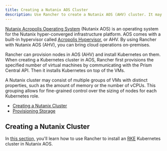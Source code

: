 ```yaml
---
title: Creating a Nutanix AOS Cluster
description: Use Rancher to create a Nutanix AOS (AHV) cluster. It may consist of groups of VMs with distinct properties which allow for fine-grained control over the sizing of nodes.
---
```


[Nutanix Acropolis Operating System](https://www.nutanix.com/products/acropolis) (Nutanix AOS) is an operating system for the Nutanix hyper-converged infrastructure platform. AOS comes with a built-in hypervisor called [Acropolis Hypervisor](https://www.nutanix.com/products/ahv), or AHV. By using Rancher with Nutanix AOS (AHV), you can bring cloud operations on-premises.

Rancher can provision nodes in AOS (AHV) and install Kubernetes on them. When creating a Kubernetes cluster in AOS, Rancher first provisions the specified number of virtual machines by communicating with the Prism Central API. Then it installs Kubernetes on top of the VMs.

A Nutanix cluster may consist of multiple groups of VMs with distinct properties, such as the amount of memory or the number of vCPUs. This grouping allows for fine-grained control over the sizing of nodes for each Kubernetes role.

- [Creating a Nutanix Cluster](../how-to-guides/new-user-guides/launch-kubernetes-with-rancher/use-new-nodes-in-an-infra-provider/nutanix/provision-kubernetes-clusters-in-aos.md#creating-a-nutanix-aos-cluster)
- [Provisioning Storage](../how-to-guides/new-user-guides/launch-kubernetes-with-rancher/use-new-nodes-in-an-infra-provider/nutanix/provision-kubernetes-clusters-in-aos.md)

## Creating a Nutanix Cluster

In [this section,](../how-to-guides/new-user-guides/launch-kubernetes-with-rancher/use-new-nodes-in-an-infra-provider/nutanix/provision-kubernetes-clusters-in-aos.md) you'll learn how to use Rancher to install an [RKE](https://rancher.com/docs/rke/latest/en/) Kubernetes cluster in Nutanix AOS.